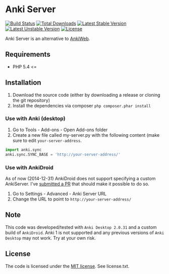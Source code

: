 Anki Server
=========

[![Build Status](https://travis-ci.org/tomzx/anki-server.svg)](https://travis-ci.org/tomzx/anki-server)
[![Total Downloads](https://poser.pugx.org/tomzx/anki-server/downloads.svg)](https://packagist.org/packages/tomzx/anki-server)
[![Latest Stable Version](https://poser.pugx.org/tomzx/anki-server/v/stable.svg)](https://packagist.org/packages/tomzx/anki-server)
[![Latest Unstable Version](https://poser.pugx.org/tomzx/anki-server/v/unstable.svg)](https://packagist.org/packages/tomzx/anki-server)
[![License](https://poser.pugx.org/tomzx/anki-server/license.svg)](https://packagist.org/packages/tomzx/anki-server)

Anki Server is an alternative to [AnkiWeb](https://ankiweb.net/).


Requirements
------------

* PHP 5.4 <=


Installation
------------

1. Download the source code (either by downloading a release or cloning the git repository)
2. Install the dependencies via composer `php composer.phar install`

### Use with Anki (desktop)

1. Go to Tools - Add-ons - Open Add-ons folder
2. Create a new file called my-server.py with the following content (make sure to edit `your-server-address`.

```python
import anki.sync
anki.sync.SYNC_BASE = 'http://your-server-address/'
```

### Use with AnkiDroid

As of now (2014-12-31) AnkiDroid does not support specifying a custom AnkiServer. I've [submitted a PR](https://github.com/ankidroid/Anki-Android/pull/680) that should make it possible to do so.

1. Go to Settings - Advanced - Anki Server URL
2. Change the URL to point to `http://your-server-address/`

Note
----

This code was developed/tested with `Anki Desktop 2.0.31` and a custom build of `AnkiDroid`. Anki 1 is not supported and any previous versions of `Anki Desktop` may not work. Try at your own risk.

License
-------

The code is licensed under the [MIT license](http://choosealicense.com/licenses/mit/). See license.txt.